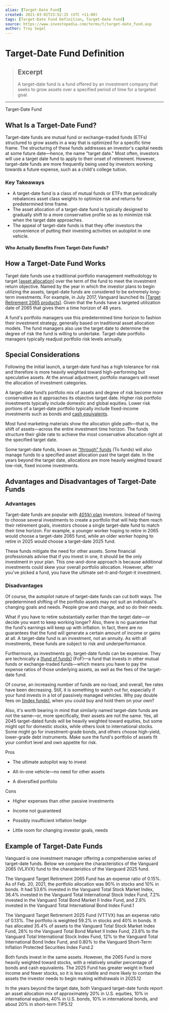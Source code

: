 ```yaml
---
alias: [Target-Date Fund]
created: 2021-03-02T23:52:15 (UTC +11:00)
tags: [Target-Date Fund Definition, Target-Date Fund]
source: https://www.investopedia.com/terms/t/target-date_fund.asp
author: Troy Segal
---
```


# Target-Date Fund Definition

> ## Excerpt
> A target-date fund is a fund offered by an investment company that seeks to grow assets over a specified period of time for a targeted goal.

---

Target-Date Fund
## What Is a Target-Date Fund?

Target-date funds are mutual fund or exchange-traded funds (ETFs) structured to grow assets in a way that is optimized for a specific time frame. The structuring of these funds addresses an investor's capital needs at some future date—hence, the name "target date." Most often, investors will use a target date fund to apply to their onset of retirement. However, target-date funds are more frequently being used by investors working towards a future expense, such as a child's college tuition.

### Key Takeaways

-   A target-date fund is a class of mutual funds or ETFs that periodically rebalances asset class weights to optimize risk and returns for predetermined time frame.
-   The asset allocation of a target-date fund is typically designed to gradually shift to a more conservative profile so as to minimize risk when the target date approaches.
-   The appeal of target-date funds is that they offer investors the convenience of putting their investing activities on autopilot in one vehicle.

#### Who Actually Benefits From Target-Date Funds?

## How a Target-Date Fund Works

Target date funds use a traditional portfolio management methodology to target [[asset allocation]](https://www.investopedia.com/terms/a/assetallocation.asp) over the term of the fund to meet the investment return objective. Named by the year in which the investor plans to begin utilizing the assets, target-date funds are considered to be extremely long-term investments. For example, in July 2017, Vanguard launched its [[Target Retirement 2065 products]](https://investor.vanguard.com/mutual-funds/target-retirement/#/). Given that the funds have a targeted utilization date of 2065 that gives them a time horizon of 48 years.

A fund's portfolio managers use this predetermined time horizon to fashion their investment strategy, generally based on traditional asset allocation models. The fund managers also use the target date to determine the degree of risk the fund is willing to undertake. Target-date portfolio managers typically readjust portfolio risk levels annually.

## Special Considerations

Following the initial launch, a target-date fund has a high tolerance for risk and therefore is more heavily weighted toward high-performing but speculative assets. At the annual adjustment, portfolio managers will reset the allocation of investment categories.

A target-date fund’s portfolio mix of assets and degree of risk become more conservative as it approaches its objective target date. Higher risk portfolio investments typically include domestic and global equities. Lower risk portions of a target-date portfolio typically include fixed-income investments such as bonds and [cash equivalents](https://www.investopedia.com/terms/c/cashequivalents.asp).

Most fund marketing materials show the allocation glide path—that is, the shift of assets—across the entire investment time horizon. The funds structure their glide rate to achieve the most conservative allocation right at the specified target date.

Some target-date funds, known as [“through” funds](https://www.investopedia.com/terms/t/through-fund.asp) (To funds) will also manage funds to a specified asset allocation past the target date. In the years beyond the target date, allocations are more heavily weighted toward low-risk, fixed income investments.

## Advantages and Disadvantages of Target-Date Funds

### Advantages

Target-date funds are popular with [401(k) plan](https://www.investopedia.com/terms/1/401kplan.asp) investors. Instead of having to choose several investments to create a portfolio that will help them reach their retirement goals, investors choose a single target-date fund to match their time horizon. For example, a younger worker hoping to retire in 2065 would choose a target-date 2065 fund, while an older worker hoping to retire in 2025 would choose a target-date 2025 fund.

These funds mitigate the need for other assets. Some financial professionals advise that if you invest in one, it should be the only investment in your plan. This one-and-done approach is because additional investments could skew your overall portfolio allocation. However, after you've picked a fund, you have the ultimate set-it-and-forget-it investment.

### Disadvantages

Of course, the autopilot nature of target-date funds can cut both ways. The predetermined shifting of the portfolio assets may not suit an individual's changing goals and needs. People grow and change, and so do their needs.

What if you have to retire substantially earlier than the target date—or decide you want to keep working longer? Also, there is no guarantee that the fund's earnings will keep up with inflation. In fact, there are no guarantees that the fund will generate a certain amount of income or gains at all. A target-date fund is an investment, not an annuity. As with all investments, these funds are subject to risk and underperformance.

Furthermore, as investments go, target-date funds can be expensive. They are technically a [[fund of funds]](https://www.investopedia.com/terms/f/fundsoffunds.asp) (FoF)—a fund that invests in other mutual funds or exchange-traded funds—which means you have to pay the expense ratios of those underlying assets, as well as the fees of the target-date fund.

Of course, an increasing number of funds are no-load, and overall, fee rates have been decreasing. Still, it is something to watch out for, especially if your fund invests in a lot of passively managed vehicles. Why pay double fees on [[index funds]](https://www.investopedia.com/articles/financial-advisors/082515/index-or-target-date-funds-401ks-which-better-vfinx-fusex.asp), when you could buy and hold them on your own?

Also, it's worth bearing in mind that similarly named target-date funds are not the same—or, more specifically, their assets are not the same. Yes, all 2045 target-dated funds will be heavily weighted toward equities, but some might opt for domestic stocks, while others look to international stocks. Some might go for investment-grade bonds, and others choose high-yield, lower-grade debt instruments. Make sure the fund's portfolio of assets fit your comfort level and own appetite for risk.

Pros

-   The ultimate autopilot way to invest
    
-   All-in-one vehicle—no need for other assets
    
-   A diversified portfolio
    

Cons

-   Higher expenses than other passive investments
    
-   Income not guaranteed
    
-   Possibly insufficient inflation hedge
    
-   Little room for changing investor goals, needs
    

## Example of Target-Date Funds

Vanguard is one investment manager offering a comprehensive series of target-date funds. Below we compare the characteristics of the Vanguard 2065 (VLXVX) fund to the characteristics of the Vanguard 2025 fund.

The Vanguard Target Retirement 2065 Fund has an expense ratio of 0.15%. As of Feb. 20, 2021, the portfolio allocation was 90% in stocks and 10% in bonds. It had 53.6% invested in the Vanguard Total Stock Market Index, 36.4% invested in the Vanguard Total International Stock Index Fund, 7.2% invested in the Vanguard Total Bond Market II Index Fund, and 2.8% invested in the Vanguard Total International Bond Index Fund.1

The Vanguard Target Retirement 2025 Fund (VTTVX) has an expense ratio of 0.13%. The portfolio is weighted 59.2% in stocks and 40% in bonds. It has allocated 35.4% of assets to the Vanguard Total Stock Market Index Fund, 28% to the Vanguard Total Bond Market II Index Fund, 23.8% to the Vanguard Total International Stock Index Fund, 12% to the Vanguard Total International Bond Index Fund, and 0.80% to the Vanguard Short-Term Inflation Protected Securities Index Fund.2

Both funds invest in the same assets. However, the 2065 Fund is more heavily weighted toward stocks, with a relatively smaller percentage of bonds and cash equivalents. The 2025 Fund has greater weight in fixed income and fewer stocks, so it is less volatile and more likely to contain the assets the investor needs to begin making withdrawals in 2025.12

In the years beyond the target date, both Vanguard target-date funds report an asset allocation mix of approximately 20% in U.S. equities, 10% in international equities, 40% in U.S. bonds, 10% in international bonds, and about 20% in short-term TIPS.12

